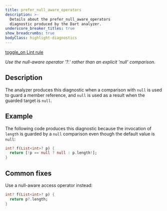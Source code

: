 ```yaml
---
title: prefer_null_aware_operators
description: >-
  Details about the prefer_null_aware_operators
  diagnostic produced by the Dart analyzer.
underscore_breaker_titles: true
show_breadcrumbs: true
bodyClass: highlight-diagnostics
---
```


<div class="tags">
  <a class="tag-label"
      href="/tools/linter-rules/prefer_null_aware_operators"
      title="Learn about the lint rule that enables this diagnostic."
      aria-label="Learn about the lint rule that enables this diagnostic."
      target="_blank">
    <span class="material-symbols" aria-hidden="true">toggle_on</span>
    <span>Lint rule</span>
  </a>
</div>

_Use the null-aware operator '?.' rather than an explicit 'null' comparison._

## Description

The analyzer produces this diagnostic when a comparison with `null` is
used to guard a member reference, and `null` is used as a result when the
guarded target is `null`.

## Example

The following code produces this diagnostic because the invocation of
`length` is guarded by a `null` comparison even though the default value
is `null`:

```dart
int? f(List<int>? p) {
  return [!p == null ? null : p.length!];
}
```

## Common fixes

Use a null-aware access operator instead:

```dart
int? f(List<int>? p) {
  return p?.length;
}
```
